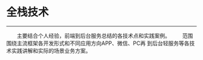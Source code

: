 # 全栈技术
---
&emsp;&emsp;主要结合个人经验，前端到后台服务总结的各技术点和实践案例。
&emsp;&emsp;范围围绕主流框架各开发形式和不同应用方向APP、微信、PC再 到后台轻服务等各技术实践讲解和实际的场景业务方案。


